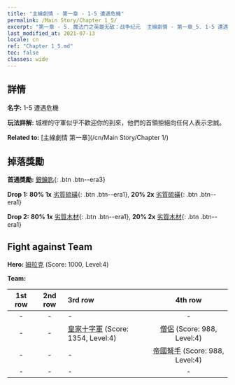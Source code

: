 ```yaml
---
title: "主線劇情 - 第一章 - 1-5 遭遇危機"
permalink: /Main Story/Chapter 1_5/
excerpt: "第一章 - 5. 魔法门之英雄无敌：战争纪元  主線劇情 - 第一章_5. 1-5 遭遇危機"
last_modified_at: 2021-07-13
locale: cn
ref: "Chapter 1_5.md"
toc: false
classes: wide
---
```


## 詳情

 **名字:** 1-5 遭遇危機

 **玩法詳解:** 城裡的守軍似乎不歡迎你的到來，他們的首領拒絕向任何人表示忠誠。

 **Related to:** [主線劇情 第一章](/cn/Main Story/Chapter 1/)

## 掉落獎勵

 **首通獎勵:** [銀鑰匙](/cn/Items/con_693/){: .btn .btn--era3}

 **Drop 1:** **80% 1x** [劣質硫磺](/cn/Items/mat_3/){: .btn .btn--era1}, **20% 2x** [劣質硫磺](/cn/Items/mat_3/){: .btn .btn--era1}

 **Drop 2:** **80% 1x** [劣質木材](/cn/Items/mat_1/){: .btn .btn--era1}, **20% 2x** [劣質木材](/cn/Items/mat_1/){: .btn .btn--era1}


## Fight against Team
 **Hero:** [姆拉克](/cn/heroes/Mullich/) (Score: 1000, Level:4)

 **Team:**


  | 1st row | 2nd row | 3rd row | 4th row |
  |:----:|:----:|:----|:----:|
  | - | - | - | - |
  | - | - | [皇家十字軍](/cn/units/Swordsman/) (Score: 1354, Level:4)  | [僧侶](/cn/units/Monk/) (Score: 988, Level:4)  |
  | - | - | - | [帝國弩手](/cn/units/Marksman/) (Score: 988, Level:4)  |
  | - | - | - | - |


